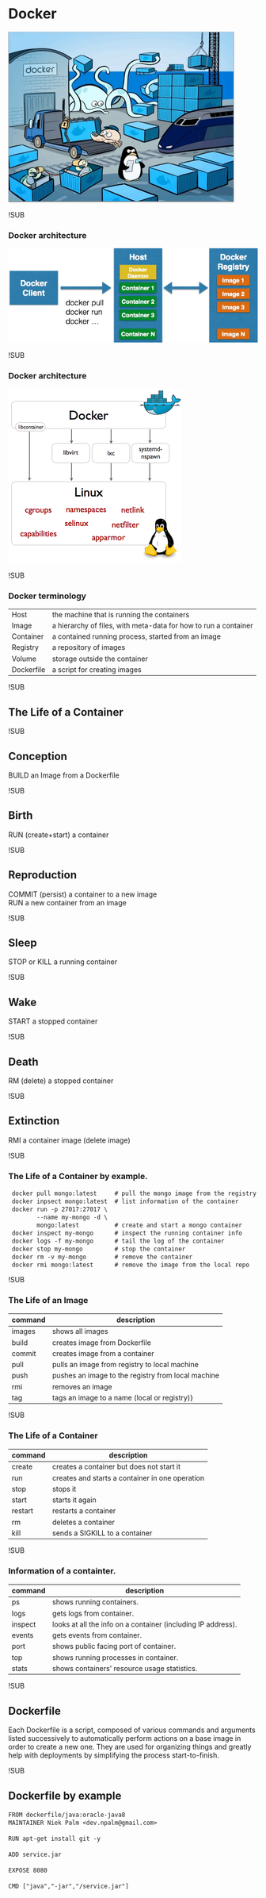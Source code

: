# Docker
![docker-logo](images/what_is_docker.jpg)

!SUB
### Docker architecture
![architecture](images/architecture.jpg)

!SUB
### Docker architecture
![architecture](images/docker-execdriver-diagram.png)

!SUB
### Docker terminology
|||
|--|--|
|Host       | the machine that is running the containers|
|Image      | a hierarchy of files, with meta-data for how to run a container|
|Container  | a contained running process, started from an image|
|Registry   | a repository of images|
|Volume     | storage outside the container|
|Dockerfile | a script for creating images|

!SUB
## The Life of a Container  

!SUB
## Conception  
BUILD an Image from a Dockerfile  

!SUB
## Birth  
RUN (create+start) a container  

!SUB
## Reproduction  
COMMIT (persist) a container to a new image  
RUN a new container from an image  

!SUB
## Sleep  
STOP or KILL a running container  

!SUB
## Wake  
START a stopped container  

!SUB
## Death  
RM (delete) a stopped container  

!SUB
## Extinction  
RMI a container image (delete image)


!SUB
### The Life of a Container by example.

```
 docker pull mongo:latest     # pull the mongo image from the registry
 docker inpsect mongo:latest  # list information of the container
 docker run -p 27017:27017 \
        --name my-mongo -d \
        mongo:latest          # create and start a mongo container
 docker inspect my-mongo      # inspect the running container info
 docker logs -f my-mongo      # tail the log of the container
 docker stop my-mongo         # stop the container
 docker rm -v my-mongo        # remove the container
 docker rmi mongo:latest      # remove the image from the local repo
```

!SUB
### The Life of an Image  

| command      | description           |
| ------------ |---------------|
| images       | shows all images|
| build        | creates image from Dockerfile|
| commit       | creates image from a container|
| pull         | pulls an image from registry to local machine|
| push         | pushes an image to the registry from local machine|
| rmi          | removes an image|
| tag          | tags an image to a name (local or registry)}

!SUB
### The Life of a Container  

| command      | description           |
| ------------ |---------------|
| create       | creates a container but does not start it|
| run          | creates and starts a container in one operation|
| stop         | stops it|
| start        | starts it again|
| restart      | restarts a container|
| rm           | deletes a container|
| kill         | sends a SIGKILL to a container|

!SUB
### Information of a containter.

| command      | description           |
| ------------ |---------------|
| ps |shows running containers.|
| logs |gets logs from container.|
| inspect |looks at all the info on a container (including IP address).|
| events |gets events from container.|
| port |shows public facing port of container.|
| top |shows running processes in container.|
| stats |shows containers' resource usage statistics.|

!SUB
## Dockerfile

Each Dockerfile is a script, composed of various commands and arguments listed successively to automatically perform actions on a base image in order to create a new one. They are used for organizing things and greatly help with deployments by simplifying the process start-to-finish.

!SUB
## Dockerfile by example
```
FROM dockerfile/java:oracle-java8
MAINTAINER Niek Palm <dev.npalm@gmail.com>

RUN apt-get install git -y

ADD service.jar

EXPOSE 8080

CMD ["java","-jar","/service.jar"]

```
